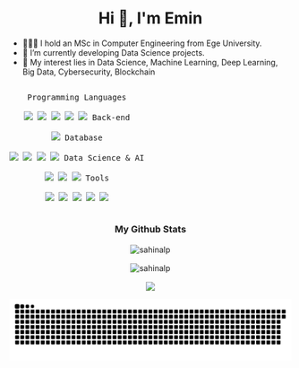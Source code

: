 <h1 align="center">Hi 👋, I'm Emin</h1>

<!--
**eminolcum/eminolcum** is a ✨ _special_ ✨ repository because its `README.md` (this file) appears on your GitHub profile.

Here are some ideas to get you started:

- 🔭 I’m currently working on ...
- 🌱 I’m currently learning ...
- 👯 I’m looking to collaborate on ...
- 🤔 I’m looking for help with ...
- 💬 Ask me about ...
- 📫 How to reach me: ...
- 😄 Pronouns: ...
- ⚡ Fun fact: ...
-->



- 👨🏽‍💻 I hold an MSc in Computer Engineering from Ege University.
- 🌱 I’m currently developing Data Science projects.
- 🤔 My interest lies in Data Science, Machine Learning, Deep Learning, Big Data, Cybersecurity, Blockchain



<p style="display: inline-block;" align="center">
  <kbd>
    <kbd>
      <kbd>Programming Languages</kbd>
      <br>
      <br>
      <img width="30px" src="https://cdn.jsdelivr.net/gh/devicons/devicon/icons/python/python-plain.svg" /> 
      <img width="30px" src="https://cdn.jsdelivr.net/gh/devicons/devicon/icons/matlab/matlab-original.svg" />
      <img width="30px" src="https://cdn.jsdelivr.net/gh/devicons/devicon/icons/csharp/csharp-plain.svg" /> 
      <img width="30px" src="https://cdn.jsdelivr.net/gh/devicons/devicon/icons/java/java-plain.svg" /> 
      <img width="30px" src="https://cdn.jsdelivr.net/gh/devicons/devicon/icons/c/c-plain.svg" /> 
    </kbd>
    <kbd>
      <kbd>Back-end</kbd>
      <br>
      <br>
      <img width="30px" src="https://cdn.jsdelivr.net/gh/devicons/devicon/icons/flask/flask-original-wordmark.svg" />
    </kbd>
    <kbd>
      <kbd>Database</kbd>
      <br>
      <br>
      <img width="30px" src="https://cdn.jsdelivr.net/gh/devicons/devicon/icons/mysql/mysql-plain.svg" />
      <img width="30px" src="https://cdn.jsdelivr.net/gh/devicons/devicon/icons/microsoftsqlserver/microsoftsqlserver-plain.svg" />
      <img width="30px" src="https://cdn.jsdelivr.net/gh/devicons/devicon/icons/postgresql/postgresql-plain.svg" />
      <img width="30px" src="https://cdn.jsdelivr.net/gh/devicons/devicon/icons/mongodb/mongodb-plain.svg" />
    </kbd>
    <kbd>
      <kbd>Data Science & AI</kbd>
      <br>
      <br>
      <img width="30px" src="https://cdn.jsdelivr.net/gh/devicons/devicon/icons/tensorflow/tensorflow-original.svg" />
      <img width="30px" src="https://cdn.jsdelivr.net/gh/devicons/devicon/icons/numpy/numpy-original.svg" />
      <img width="30px" src="https://cdn.jsdelivr.net/gh/devicons/devicon/icons/pandas/pandas-original.svg" />
    </kbd>
    <kbd>
      <kbd>Tools</kbd>
      <br>
      <br>
      <img width="30px" src="https://cdn.jsdelivr.net/gh/devicons/devicon/icons/vscode/vscode-original.svg"/>
      <img width="30px" src="https://cdn.jsdelivr.net/gh/devicons/devicon/icons/jupyter/jupyter-original.svg"/>
      <img width="30px" src="https://cdn.jsdelivr.net/gh/devicons/devicon/icons/pycharm/pycharm-original.svg"/>
      <img width="30px" src="https://cdn.jsdelivr.net/gh/devicons/devicon/icons/visualstudio/visualstudio-plain.svg"/>
      <img width="30px" src="https://cdn.jsdelivr.net/gh/devicons/devicon/icons/opencv/opencv-original-wordmark.svg"/>
    </kbd>
  </kbd>
</p>
<p>
</p>

<h3 align="center">My Github Stats</h3>

<p align="center">
<!-- <br> -->
<img align="center" src="https://github-readme-stats.vercel.app/api/top-langs?username=sahinalp&show_icons=true&locale=en&layout=compact&theme=github_dark"" alt="sahinalp" />
</p>
<p align="center">
<img align="center" src="https://github-readme-stats.vercel.app/api?username=sahinalp&count_private=true&show_icons=trueline_height=21&theme=github_dark" alt="sahinalp">
</p>
<p align="center">
<img align="center" src="https://github-readme-streak-stats.herokuapp.com/?user=sahinalp&theme=holi-theme">
</p>


<picture>
  <source
    media="(prefers-color-scheme: dark)"
    srcset="https://github.com/sahinalp/sahinalp/blob/output/github-contribution-grid-snake-dark.svg"
  />
  <source
    media="(prefers-color-scheme: light)"
    srcset="https://github.com/sahinalp/sahinalp/blob/output/github-contribution-grid-snake.svg"
  />
  <img
    alt="github contribution grid snake animation"
    src="https://github.com/sahinalp/sahinalp/blob/output/github-contribution-grid-snake.svg"
  />
</picture>
